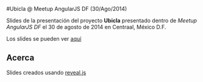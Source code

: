 #Ubicla @ Meetup AngularJS DF (30/Ago/2014)

Slides de la presentación del proyecto **Ubicla** presentado dentro de *Meetup AngularJS DF* el 30 de agosto de 2014 en Centraal, México D.F.

Los slides se pueden ver [aquí](http://hugo.mecabotware.com/slides/meetup-angularjs-df)

## Acerca
Slides creados usando [reveal.js](https://github.com/hakimel/reveal.js)